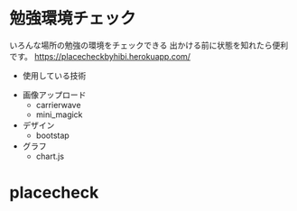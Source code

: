 # 勉強環境チェック

いろんな場所の勉強の環境をチェックできる
出かける前に状態を知れたら便利です。
https://placecheckbyhibi.herokuapp.com/


* 使用している技術
- 画像アップロード
  - carrierwave
  - mini_magick
- デザイン
  - bootstap
- グラフ
  - chart.js


# placecheck
